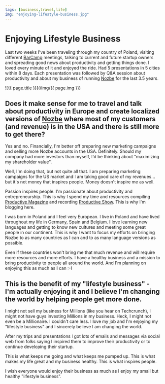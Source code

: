 ```yaml
---
tags: [business,travel,life]
img: "enjoying-lifestyle-business.jpg"
---
```


# Enjoying Lifestyle Business


Last two weeks I've been traveling through my country of Poland, visiting different [BarCamp](http://en.wikipedia.org/wiki/BarCamp) meetings, talking to current and future startup owners and spreading good news about productivity and getting things done. I loved every minute of it and enjoyed the ride. Had 5 presentations in 5 cities within 8 days. Each presentation was followed by Q&A session about productivity and about my business of running [Nozbe][n] for the last 3.5 years.

<!--More-->

![{{ page.title }}](/img/{{ page.img }})

## Does it make sense for me to travel and talk about productivity in Europe and create localized versions of [Nozbe][n] where most of my customers (and revenue) is in the USA and there is still more to get there?

Yes and no. Financially, I'm better off preparing new marketing campaigns and selling more Nozbe accounts in the USA. Definitely. Should my company had more investors than myself, I'd be thinking about "maximizing my shareholder value".

Well, I'm doing that, but not quite all that. I am preparing marketing campaigns for the US market and I am taking good care of my revenues... but it's not money that inspires people. Money doesn't inspire me as well.

Passion inspires people. I'm passionate about productivity and entrepreneurship. This is why I spend my time and resources compiling [Productive Magazine](/magazine/) and recording [Productive Show](/show/). This is why I'm blogging here.

I was born in Poland and I feel very European. I live in Poland and have lived throughout my life in Germany, Spain and Belgium. I love learning new languages and getting to know new cultures and meeting some great people in our continent. This is why I want to focus my efforts on bringing Nozbe to as many countries as I can and to as many language versions as possible.

Even if these countries won't bring me that much revenue and will require more resources and more efforts. I have a healthy business and a mission to bring productivity to people all around the world. And I'm planning on enjoying this as much as I can :-)

## This is the benefit of my "lifestyle business" - I'm actually enjoying it and I believe I'm changing the world by helping people get more done.

I might not sell my business for Millions (like you hear on Techcrunch), I might not have guys investing Millions in my business. Heck, I might not even be a Millionaire. I couldn't care less. I love my job and I'm enjoying my "lifestyle business" and I sincerely believe I am changing the world.

After my trips and presentations I got lots of emails and messages via social web from folks saying I inspired them to improve their productivity or to continue developing their startup. 

This is what keeps me going and what keeps me pumped up. This is what makes my life great and my business healthy. This is what inspires people.

I wish everyone would enjoy their business as much as I enjoy my small but healthy "lifestyle business".


[n]: https://michael.gratis/nozbe